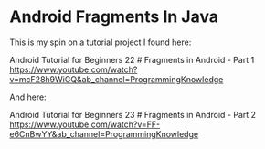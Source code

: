 # Android Fragments In Java

This is my spin on a tutorial project I found here:

Android Tutorial for Beginners 22 # Fragments in Android - Part 1
https://www.youtube.com/watch?v=mcF28h9WiGQ&ab_channel=ProgrammingKnowledge

And here:

Android Tutorial for Beginners 23 # Fragments in Android - Part 2
https://www.youtube.com/watch?v=FF-e6CnBwYY&ab_channel=ProgrammingKnowledge
